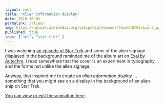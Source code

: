 ```yaml
---
layout: post
title: "Alien information display"
date: 2020-10-01
permalink: /alien/
img: https://upload.wikimedia.org/wikipedia/commons/thumb/0/05/Lcars_wallpaper.svg/640px-Lcars_wallpaper.svg.png
published: true
tags: ["art", "star trek" ]
---
```


I was watching [an episode of Star Trek](https://memory-alpha.fandom.com/wiki/First_Contact_(episode)) and some of the alien signage displayed in the background reminded me of the album art on [Exai by Autechre](https://www.discogs.com/Autechre-Exai/master/519732). I read somewhere that the cover is an experiment in typography, and the forms not unlike the alien signage.

Anyway, that inspired me to create an *alien information display* ... something that you might see on a display in the background of an alien ship on Star Trek.

[You can view or edit the animation here](https://jsfiddle.net/smcateer/s8dm3eth/show/).
